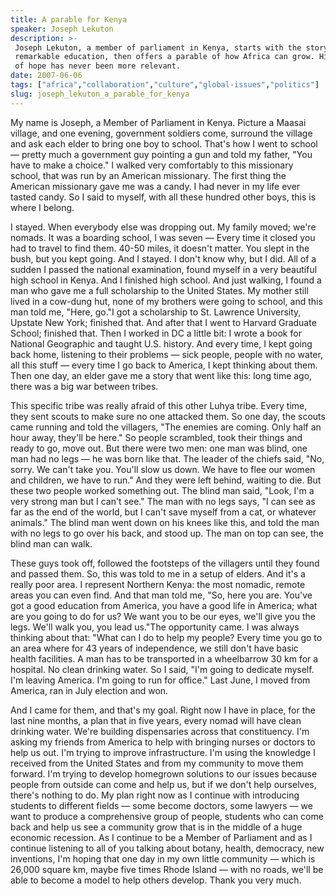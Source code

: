 ```yaml
---
title: A parable for Kenya
speaker: Joseph Lekuton
description: >-
 Joseph Lekuton, a member of parliament in Kenya, starts with the story of his
 remarkable education, then offers a parable of how Africa can grow. His message
 of hope has never been more relevant.
date: 2007-06-06
tags: ["africa","collaboration","culture","global-issues","politics"]
slug: joseph_lekuton_a_parable_for_kenya
---
```


My name is Joseph, a Member of Parliament in Kenya. Picture a Maasai village, and one
evening, government soldiers come, surround the village and ask each elder to bring one
boy to school. That's how I went to school — pretty much a government guy pointing a gun
and told my father, "You have to make a choice." I walked very comfortably to this
missionary school, that was run by an American missionary. The first thing the American
missionary gave me was a candy. I had never in my life ever tasted candy. So I said to
myself, with all these hundred other boys, this is where I belong.

I stayed. When everybody else was dropping out. My family moved; we're nomads. It was a
boarding school, I was seven — Every time it closed you had to travel to find them. 40-50
miles, it doesn't matter. You slept in the bush, but you kept going. And I stayed. I don't
know why, but I did. All of a sudden I passed the national examination, found myself in a
very beautiful high school in Kenya. And I finished high school. And just walking, I found
a man who gave me a full scholarship to the United States. My mother still lived in a
cow-dung hut, none of my brothers were going to school, and this man told me, "Here, go."I
got a scholarship to St. Lawrence University, Upstate New York; finished that. And after
that I went to Harvard Graduate School; finished that. Then I worked in DC a little bit: I
wrote a book for National Geographic and taught U.S. history. And every time, I kept going
back home, listening to their problems — sick people, people with no water, all this stuff
— every time I go back to America, I kept thinking about them. Then one day, an elder gave
me a story that went like this: long time ago, there was a big war between
tribes.

This specific tribe was really afraid of this other Luhya tribe. Every time, they sent
scouts to make sure no one attacked them. So one day, the scouts came running and told the
villagers, "The enemies are coming. Only half an hour away, they'll be here." So people
scrambled, took their things and ready to go, move out. But there were two men: one man
was blind, one man had no legs — he was born like that. The leader of the chiefs said,
"No, sorry. We can't take you. You'll slow us down. We have to flee our women and
children, we have to run." And they were left behind, waiting to die. But these two people
worked something out. The blind man said, "Look, I'm a very strong man but I can't see."
The man with no legs says, "I can see as far as the end of the world, but I can't save
myself from a cat, or whatever animals." The blind man went down on his knees like this,
and told the man with no legs to go over his back, and stood up. The man on top can see,
the blind man can walk.

These guys took off, followed the footsteps of the villagers until they found and passed
them. So, this was told to me in a setup of elders. And it's a really poor area. I
represent Northern Kenya: the most nomadic, remote areas you can even find. And that man
told me, "So, here you are. You've got a good education from America, you have a good life
in America; what are you going to do for us? We want you to be our eyes, we'll give you
the legs. We'll walk you, you lead us."The opportunity came. I was always thinking about
that: "What can I do to help my people? Every time you go to an area where for 43 years of
independence, we still don't have basic health facilities. A man has to be transported in
a wheelbarrow 30 km for a hospital. No clean drinking water. So I said, "I'm going to
dedicate myself. I'm leaving America. I'm going to run for office." Last June, I moved
from America, ran in July election and won.

And I came for them, and that's my goal. Right now I have in place, for the last nine
months, a plan that in five years, every nomad will have clean drinking water. We're
building dispensaries across that constituency. I'm asking my friends from America to help
with bringing nurses or doctors to help us out. I'm trying to improve infrastructure. I'm
using the knowledge I received from the United States and from my community to move them
forward. I'm trying to develop homegrown solutions to our issues because people from
outside can come and help us, but if we don't help ourselves, there's nothing to do. My
plan right now as I continue with introducing students to different fields — some become
doctors, some lawyers — we want to produce a comprehensive group of people, students who
can come back and help us see a community grow that is in the middle of a huge economic
recession. As I continue to be a Member of Parliament and as I continue listening to all of
you talking about botany, health, democracy, new inventions, I'm hoping that one day in my
own little community — which is 26,000 square km, maybe five times Rhode Island — with no
roads, we'll be able to become a model to help others develop. Thank you very
much.

<!--
ad_duration=3.33
comment_count=43
event="TEDGlobal 2007"
external_start_time=0
intro_duration=11.82
is_subtitle_required="False"
is_talk_featured="True"
language="en"
language_swap="False"
native_language="en"
number_of_related_talks=6
number_of_speakers=1
number_of_subtitled_videos=29
number_of_tags=5
number_of_talk_download_languages=30
number_of_talk_more_resources=0
number_of_talk_recommendations=0
number_of_talks_take_actions=0
post_ad_duration=0.83
published_timestamp="2008-02-25 01:00:00"
recording_date="2007-06-06"
speaker_description="Kenyan MP"
speaker_is_published=1
speaker_name="Joseph Lekuton"
talk_name="A parable for Kenya"
talks_tags=["africa","collaboration","culture","global-issues","politics"]
url_photo_speaker="https://pe.tedcdn.com/images/ted/32127_254x191.jpg"
url_photo_talk="https://pe.tedcdn.com/images/ted/32129_480x360.jpg"
url_webpage="https://www.ted.com/talks/joseph_lekuton_a_parable_for_kenya"
video_type_name="TED Stage Talk"
-->